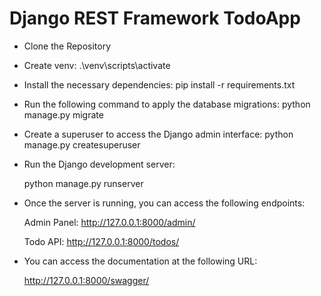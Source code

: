 # Django REST Framework TodoApp

- Clone the Repository

- Create venv:
    .\venv\scripts\activate

- Install the necessary dependencies:
    pip install -r requirements.txt

- Run the following command to apply the database migrations:
    python manage.py migrate

- Create a superuser to access the Django admin interface: 
    python manage.py createsuperuser

- Run the Django development server:

    python manage.py runserver

- Once the server is running, you can access the following endpoints:

    Admin Panel: http://127.0.0.1:8000/admin/

    Todo API: http://127.0.0.1:8000/todos/


- You can access the documentation at the following URL:

    http://127.0.0.1:8000/swagger/